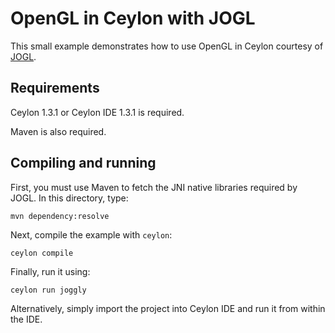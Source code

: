 # OpenGL in Ceylon with JOGL

This small example demonstrates how to use OpenGL in Ceylon
courtesy of [JOGL].

[JOGL]: http://jogamp.org/

## Requirements

Ceylon 1.3.1 or Ceylon IDE 1.3.1 is required.

Maven is also required.

## Compiling and running

First, you must use Maven to fetch the JNI native libraries
required by JOGL. In this directory, type:

    mvn dependency:resolve

Next, compile the example with `ceylon`:

    ceylon compile

Finally, run it using:

    ceylon run joggly

Alternatively, simply import the project into Ceylon IDE and
run it from within the IDE.
